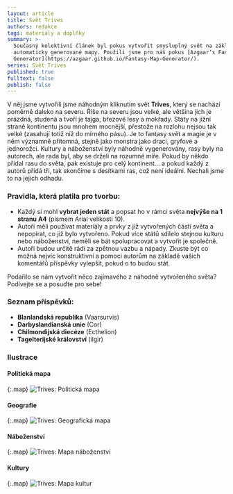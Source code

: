 ```yaml
---
layout: article
title: Svět Trives
authors: redakce
tags: materiály a doplňky
summary: >-
  Současný kolektivní článek byl pokus vytvořit smysluplný svět na základě
  automaticky generované mapy. Použili jsme pro náš pokus [Azgaar’s Fantasy Map
  Generator](https://azgaar.github.io/Fantasy-Map-Generator/).
series: Svět Trives
published: true
fulltext: false
publish: false
---
```

V něj jsme vytvořili jsme náhodným kliknutím svět **Trives**, který se nachází poměrně daleko na severu. Říše na severu jsou velké, ale většina jich je prázdná, studená a tvoří je tajga, březové lesy a mokřady. Státy na jižní straně kontinentu jsou mnohem mocnější, přestože na rozlohu nejsou tak velké (zasahují totiž níž do mírného pásu). Je to fantasy svět a magie je v něm významně přítomná, stejně jako monstra jako draci, gryfové a jednorožci. Kultury a náboženství byly náhodně vygenerovány, rasy byly na autorech, ale rada byl, aby se drželi na rozumné míře. Pokud by někdo přidal rasu do světa, pak existuje pro celý kontinent... a pokud každý z autorů přidá tři, tak skončíme s desítkami ras, což není ideální. Nechali jsme to na jejich odhadu. 

### Pravidla, která platila pro tvorbu:
- Každý si mohl **vybrat jeden stát** a popsat ho v rámci světa **nejvýše na 1 stranu A4** (písmem Arial velikosti 10).   
- Autoři měli používat materiály a prvky z již vytvořených částí světa a nepopírat, co již bylo vytvořeno. Pokud více států sdílelo stejnou kulturu nebo náboženství, neměli se bát spolupracovat a vytvořit je společně.  
- Autoři budou určitě rádi za zpětnou vazbu a nápady. Zkuste být co možná nejvíc konstruktivní a pomoci autorům na základě vašich komentářů příspěvky vylepšit, pokud o to budou stát.

Podařilo se nám vytvořit něco zajímavého z náhodně vytvořeného světa? Podívejte se a posuďte pro sebe! 

### Seznam příspěvků: 
- **Blanlandská republika** (Vaarsurvis)  
- **Darbyslandianská unie** (Cor)  
- **Chilmondijská diecéze** (Ecthelion)  
- **Tagelterijské království** (ilgir)

### Ilustrace

#### Politická mapa

{:.map}
![Trives: Politická mapa]({{site.baseurl}}/77/trives-politicka-mapa-mid.jpg)

#### Geografie

{:.map}
![Trives: Geografická mapa]({{site.baseurl}}/77/trives-geografie-mid.jpg)

#### Náboženství

{:.map}
![Trives: Mapa náboženství]({{site.baseurl}}/77/trives-nabozenstvi-mid.jpg)

#### Kultury

{:.map}
![Trives: Mapa kultur]({{site.baseurl}}/77/trives-cultures-mid.jpg)
